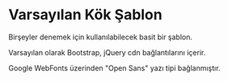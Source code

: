 # Varsayılan Kök Şablon
Birşeyler denemek için kullanılabilecek basit bir şablon.

Varsayılan olarak Bootstrap, jQuery cdn bağlantılarını içerir.

Google WebFonts üzerinden "Open Sans" yazı tipi bağlanmıştır.
